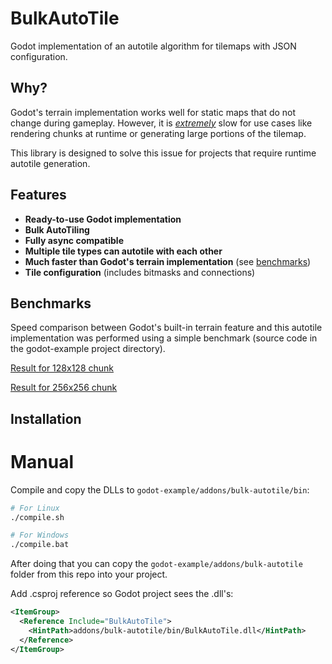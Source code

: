 # BulkAutoTile

Godot implementation of an autotile algorithm for tilemaps with JSON configuration.

## Why?

Godot's terrain implementation works well for static maps that do not change during gameplay. However, it is [_extremely_](#benchmarks) slow for use cases like rendering chunks at runtime or generating large portions of the tilemap.

This library is designed to solve this issue for projects that require runtime autotile generation.

## Features

- **Ready-to-use Godot implementation**
- **Bulk AutoTiling**
- **Fully async compatible**
- **Multiple tile types can autotile with each other**
- **Much faster than Godot's terrain implementation** (see [benchmarks](#benchmarks))
- **Tile configuration** (includes bitmasks and connections)

## Benchmarks

Speed comparison between Godot's built-in terrain feature and this autotile implementation was performed using a simple benchmark (source code in the godot-example project directory).

[Result for 128x128 chunk](https://github.com/ruedoux/godot-autotile/tree/main/godot-example/benchmark-result-128.txt)

[Result for 256x256 chunk](https://github.com/ruedoux/godot-autotile/tree/main/godot-example/benchmark-result-256.txt)

## Installation

# Manual

Compile and copy the DLLs to `godot-example/addons/bulk-autotile/bin`:

```bash
# For Linux
./compile.sh

# For Windows
./compile.bat
```

After doing that you can copy the `godot-example/addons/bulk-autotile` folder from this repo into your project.

Add .csproj reference so Godot project sees the .dll's:

```xml
<ItemGroup>
  <Reference Include="BulkAutoTile">
    <HintPath>addons/bulk-autotile/bin/BulkAutoTile.dll</HintPath>
  </Reference>
</ItemGroup>
```
